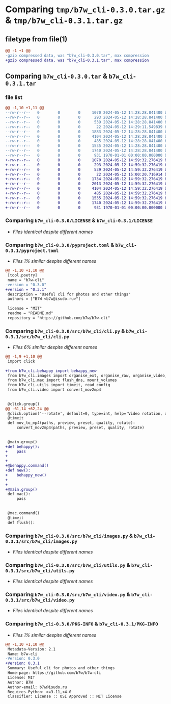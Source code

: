 # Comparing `tmp/b7w_cli-0.3.0.tar.gz` & `tmp/b7w_cli-0.3.1.tar.gz`

## filetype from file(1)

```diff
@@ -1 +1 @@
-gzip compressed data, was "b7w_cli-0.3.0.tar", max compression
+gzip compressed data, was "b7w_cli-0.3.1.tar", max compression
```

## Comparing `b7w_cli-0.3.0.tar` & `b7w_cli-0.3.1.tar`

### file list

```diff
@@ -1,10 +1,11 @@
--rw-r--r--   0        0        0     1070 2024-05-12 14:28:28.841400 b7w_cli-0.3.0/LICENSE
--rw-r--r--   0        0        0      293 2024-05-12 14:28:28.841400 b7w_cli-0.3.0/README.md
--rw-r--r--   0        0        0      539 2024-05-12 14:28:28.841400 b7w_cli-0.3.0/pyproject.toml
--rw-r--r--   0        0        0       22 2024-05-12 14:29:11.549839 b7w_cli-0.3.0/src/b7w_cli/__init__.py
--rw-r--r--   0        0        0     1883 2024-05-12 14:28:28.841400 b7w_cli-0.3.0/src/b7w_cli/cli.py
--rw-r--r--   0        0        0     4104 2024-05-12 14:28:28.841400 b7w_cli-0.3.0/src/b7w_cli/images.py
--rw-r--r--   0        0        0      485 2024-05-12 14:28:28.841400 b7w_cli-0.3.0/src/b7w_cli/mac.py
--rw-r--r--   0        0        0     1535 2024-05-12 14:28:28.841400 b7w_cli-0.3.0/src/b7w_cli/utils.py
--rw-r--r--   0        0        0     1740 2024-05-12 14:28:28.841400 b7w_cli-0.3.0/src/b7w_cli/video.py
--rw-r--r--   0        0        0      931 1970-01-01 00:00:00.000000 b7w_cli-0.3.0/PKG-INFO
+-rw-r--r--   0        0        0     1070 2024-05-12 14:59:32.276419 b7w_cli-0.3.1/LICENSE
+-rw-r--r--   0        0        0      293 2024-05-12 14:59:32.276419 b7w_cli-0.3.1/README.md
+-rw-r--r--   0        0        0      539 2024-05-12 14:59:32.276419 b7w_cli-0.3.1/pyproject.toml
+-rw-r--r--   0        0        0       22 2024-05-12 15:00:20.716914 b7w_cli-0.3.1/src/b7w_cli/__init__.py
+-rw-r--r--   0        0        0     1734 2024-05-12 14:59:32.276419 b7w_cli-0.3.1/src/b7w_cli/behappy.py
+-rw-r--r--   0        0        0     2013 2024-05-12 14:59:32.276419 b7w_cli-0.3.1/src/b7w_cli/cli.py
+-rw-r--r--   0        0        0     4104 2024-05-12 14:59:32.276419 b7w_cli-0.3.1/src/b7w_cli/images.py
+-rw-r--r--   0        0        0      485 2024-05-12 14:59:32.276419 b7w_cli-0.3.1/src/b7w_cli/mac.py
+-rw-r--r--   0        0        0     1535 2024-05-12 14:59:32.276419 b7w_cli-0.3.1/src/b7w_cli/utils.py
+-rw-r--r--   0        0        0     1740 2024-05-12 14:59:32.276419 b7w_cli-0.3.1/src/b7w_cli/video.py
+-rw-r--r--   0        0        0      931 1970-01-01 00:00:00.000000 b7w_cli-0.3.1/PKG-INFO
```

### Comparing `b7w_cli-0.3.0/LICENSE` & `b7w_cli-0.3.1/LICENSE`

 * *Files identical despite different names*

### Comparing `b7w_cli-0.3.0/pyproject.toml` & `b7w_cli-0.3.1/pyproject.toml`

 * *Files 1% similar despite different names*

```diff
@@ -1,10 +1,10 @@
 [tool.poetry]
 name = "b7w-cli"
-version = "0.3.0"
+version = "0.3.1"
 description = "Useful cli for photos and other things"
 authors = ["B7W <b7w@isudo.ru>"]
 
 license = "MIT"
 readme = "README.md"
 repository = "https://github.com/b7w/b7w-cli"
```

### Comparing `b7w_cli-0.3.0/src/b7w_cli/cli.py` & `b7w_cli-0.3.1/src/b7w_cli/cli.py`

 * *Files 6% similar despite different names*

```diff
@@ -1,9 +1,10 @@
 import click
 
+from b7w_cli.behappy import behappy_new
 from b7w_cli.images import organise_ext, organise_raw, organise_video, merge_raws, jpg_size, open_all
 from b7w_cli.mac import flush_dns, mount_volumes
 from b7w_cli.utils import timeit, read_config
 from b7w_cli.video import convert_mov2mp4
 
 
 @click.group()
@@ -61,14 +62,24 @@
 @click.option('--rotate', default=0, type=int, help='Video rotation, default 0')
 @timeit
 def mov_to_mp4(paths, preview, preset, quality, rotate):
     convert_mov2mp4(paths, preview, preset, quality, rotate)
 
 
 @main.group()
+def behappy():
+    pass
+
+
+@behappy.command()
+def new():
+    behappy_new()
+
+
+@main.group()
 def mac():
     pass
 
 
 @mac.command()
 @timeit
 def flush():
```

### Comparing `b7w_cli-0.3.0/src/b7w_cli/images.py` & `b7w_cli-0.3.1/src/b7w_cli/images.py`

 * *Files identical despite different names*

### Comparing `b7w_cli-0.3.0/src/b7w_cli/utils.py` & `b7w_cli-0.3.1/src/b7w_cli/utils.py`

 * *Files identical despite different names*

### Comparing `b7w_cli-0.3.0/src/b7w_cli/video.py` & `b7w_cli-0.3.1/src/b7w_cli/video.py`

 * *Files identical despite different names*

### Comparing `b7w_cli-0.3.0/PKG-INFO` & `b7w_cli-0.3.1/PKG-INFO`

 * *Files 1% similar despite different names*

```diff
@@ -1,10 +1,10 @@
 Metadata-Version: 2.1
 Name: b7w-cli
-Version: 0.3.0
+Version: 0.3.1
 Summary: Useful cli for photos and other things
 Home-page: https://github.com/b7w/b7w-cli
 License: MIT
 Author: B7W
 Author-email: b7w@isudo.ru
 Requires-Python: >=3.11,<4.0
 Classifier: License :: OSI Approved :: MIT License
```

